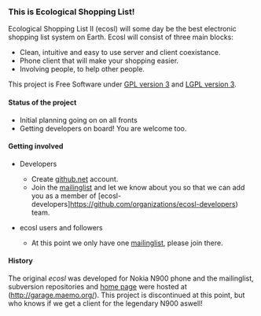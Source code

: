 
### This is Ecological Shopping List!

Ecological Shopping List II (ecosl) will some day be the best electronic shopping list
system on Earth. Ecosl will consist of three main blocks:

* Clean, intuitive and easy to use server and client coexistance.
* Phone client that will make your shopping easier.
* Involving people, to help other people.

This project is Free Software under [GPL version 3](http://www.gnu.org/licenses/gpl.txt) and
[LGPL version 3](http://www.gnu.org/licenses/lgpl.txt).


#### Status of the project

* Initial planning going on on all fronts
* Getting developers on board! You are welcome too.


#### Getting involved

* Developers
  * Create [github.net](https://github.com/account) account.
  * Join the [mailinglist](https://sse.fi/mailman/listinfo/ecosl) and let we know about you so that we can add you as a member of [ecosl-developers]https://github.com/organizations/ecosl-developers) team.

* ecosl users and followers
  * At this point we only have one [mailinglist](https://sse.fi/mailman/listinfo/ecosl), please join there.


#### History

The original *ecosl* was developed for Nokia N900 phone and the mailinglist, subversion repositories and [home page](http://ecosl.garage.maemo.org/) were hosted at (http://garage.maemo.org/). 
This project is discontinued at this point, but who knows if we get a client for the legendary N900 aswell!

